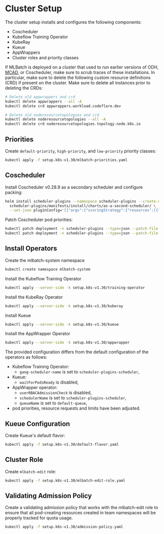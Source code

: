 # Cluster Setup

The cluster setup installs and configures the following components:
+ Coscheduler
+ Kubeflow Training Operator
+ KubeRay
+ Kueue
+ AppWrappers
+ Cluster roles and priority classes

If MLBatch is deployed on a cluster that used to run earlier versions of ODH,
[MCAD](https://github.com/project-codeflare/mcad), or Coscheduler,
make sure to scrub traces of these installations. In particular, make sure to
delete the following custom resource definitions (CRD) if present on the
cluster. Make sure to delete all instances prior to deleting the CRDs:
```sh
# Delete old appwrappers and crd
kubectl delete appwrappers --all -A
kubectl delete crd appwrappers.workload.codeflare.dev

# Delete old noderesourcetopologies and crd
kubectl delete noderesourcetopologies --all -A
kubectl delete crd noderesourcetopologies.topology.node.k8s.io
```

## Priorities

Create `default-priority`, `high-priority`, and `low-priority` priority classes:
```sh
kubectl apply -f setup.k8s-v1.30/mlbatch-priorities.yaml
```

## Coscheduler

Install Coscheduler v0.28.9 as a secondary scheduler and configure packing:
```sh
helm install scheduler-plugins --namespace scheduler-plugins --create-namespace \
  scheduler-plugins/manifests/install/charts/as-a-second-scheduler/ \
  --set-json pluginConfig='[{"args":{"scoringStrategy":{"resources":[{"name":"nvidia.com/gpu","weight":1}],"requestedToCapacityRatio":{"shape":[{"utilization":0,"score":0},{"utilization":100,"score":10}]},"type":"RequestedToCapacityRatio"}},"name":"NodeResourcesFit"}]'
```
Patch Coscheduler pod priorities:
```sh
kubectl patch deployment -n scheduler-plugins --type=json --patch-file setup.k8s-v1.30/coscheduler-priority-patch.yaml scheduler-plugins-controller
kubectl patch deployment -n scheduler-plugins --type=json --patch-file setup.k8s-v1.30/coscheduler-priority-patch.yaml scheduler-plugins-scheduler
```

## Install Operators

Create the mlbatch-system namespace
```sh
kubectl create namespace mlbatch-system
```

Install the Kubeflow Training Operator
```sh
kubectl apply --server-side -k setup.k8s-v1.30/training-operator
```

Install the KubeRay Operator
```sh
kubectl apply --server-side -k setup.k8s-v1.30/kuberay
```

Install Kueue
```sh
kubectl apply --server-side -k setup.k8s-v1.30/kueue
```

Install the AppWrapper Operator
```sh
kubectl apply --server-side -k setup.k8s-v1.30/appwrapper
```
The provided configuration differs from the default configuration of the
operators as follows:
- Kubeflow Training Operator:
  - `gang-scheduler-name` is set to `scheduler-plugins-scheduler`,
- Kueue:
  - `waitForPodsReady` is disabled,
- AppWrapper operator:
  - `userRBACAdmissionCheck` is disabled,
  - `schedulerName` is set to `scheduler-plugins-scheduler`,
  - `queueName` is set to `default-queue`,
- pod priorities, resource requests and limits have been adjusted.

## Kueue Configuration

Create Kueue's default flavor:
```sh
kubectl apply -f setup.k8s-v1.30/default-flavor.yaml
```

## Cluster Role

Create `mlbatch-edit` role:
```sh
kubectl apply -f setup.k8s-v1.30/mlbatch-edit-role.yaml
```
## Validating Admission Policy

Create a validating admission policy that works with the mlbatch-edit role to
ensure that all pod-creating resources created in team namespaces will be properly
tracked for quota usage.
```sh
kubectl apply -f setup.k8s-v1.30/admission-policy.yaml
```
